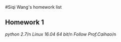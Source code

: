 #Siqi Wang's homework list
## Homework 1
*python 2.7*/n
*Linux 16.04 64 bit*/n
*Follow Prof.Caihao*/n
